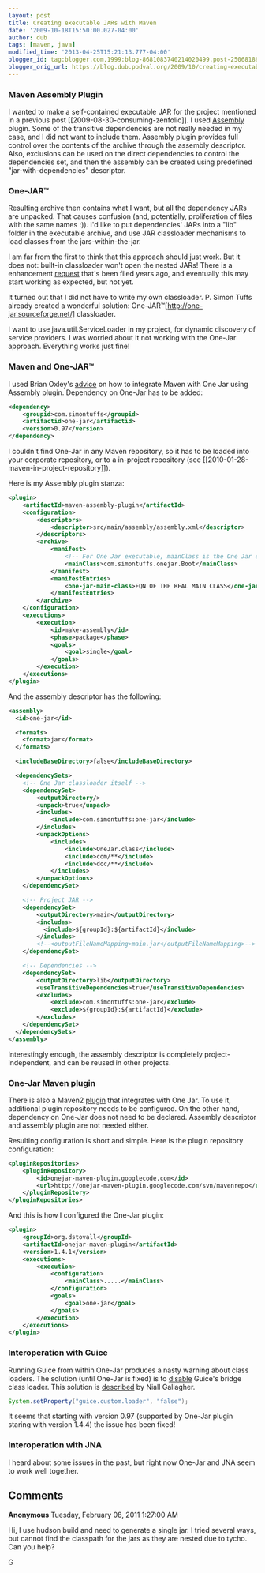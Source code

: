 ```yaml
---
layout: post
title: Creating executable JARs with Maven
date: '2009-10-18T15:50:00.027-04:00'
author: dub
tags: [maven, java]
modified_time: '2013-04-25T15:21:13.777-04:00'
blogger_id: tag:blogger.com,1999:blog-8681083740214020499.post-2506818829173082354
blogger_orig_url: https://blog.dub.podval.org/2009/10/creating-executable-jars-with-maven.html
---
```


### Maven Assembly Plugin ###

I wanted to make a self-contained executable JAR for the project mentioned in a previous post
[[2009-08-30-consuming-zenfolio]]. I used
[Assembly](http://www.sonatype.com/books/maven-book/reference/assemblies.html) plugin. Some of the transitive
dependencies are not really needed in my case, and I did not want to include them. Assembly plugin provides full control
over the contents of the archive through the assembly descriptor. Also, exclusions can be used on the direct
dependencies to control the dependencies set, and then the assembly can be created using predefined
"jar-with-dependencies" descriptor.

### One-JAR™ ###

Resulting archive then contains what I want, but all the dependency JARs are unpacked. That causes confusion (and,
potentially, proliferation of files with the same names :)). I'd like to put dependencies' JARs into a "lib" folder in
the executable archive, and use JAR classloader mechanisms to load classes from the jars-within-the-jar.

I am far from the first to think that this approach should just work. But it does not: built-in classloader won't open
the nested JARs! There is a enhancement [request](http://bugs.sun.com/view_bug.do?bug_id=4648386) that's been filed
years ago, and eventually this may start working as expected, but not yet.

It turned out that I did not have to write my own classloader. P. Simon Tuffs already created  a wonderful solution:
One-JAR™[http://one-jar.sourceforge.net/] classloader.

I want to use java.util.ServiceLoader in my project, for dynamic discovery of service providers. I was worried about it
not working with the One-Jar approach. Everything works just fine!


### Maven and One-JAR™ ###

I used Brian Oxley's [advice](http://binkley.blogspot.com/2006/12/making-one-jar-with-maven.html) on how to integrate
Maven with One Jar using Assembly plugin. Dependency on One-Jar has to be added:
```xml
<dependency>
    <groupid>com.simontuffs</groupid>
    <artifactid>one-jar</artifactid>
    <version>0.97</version>
</dependency>
```

I couldn't find One-Jar in any Maven repository, so it has to be loaded into your corporate repository, or to a in-project repository (see [[2010-01-28-maven-in-project-repository]]).

Here is my Assembly plugin stanza:
```xml
<plugin>
    <artifactId>maven-assembly-plugin</artifactId>
    <configuration>
        <descriptors>
            <descriptor>src/main/assembly/assembly.xml</descriptor>
        </descriptors>
        <archive>
            <manifest>
                <!-- For One Jar executable, mainClass is the One Jar entry point: -->
                <mainClass>com.simontuffs.onejar.Boot</mainClass>
            </manifest>
            <manifestEntries>
                <one-jar-main-class>FQN OF THE REAL MAIN CLASS</one-jar-main-class>
            </manifestEntries>
        </archive>
    </configuration>
    <executions>
        <execution>
            <id>make-assembly</id>
            <phase>package</phase>
            <goals>
                <goal>single</goal>
            </goals>
        </execution>
    </executions>
</plugin>
```

And the assembly descriptor has the following:
```xml
<assembly>
  <id>one-jar</id>

  <formats>
    <format>jar</format>
  </formats>

  <includeBaseDirectory>false</includeBaseDirectory>

  <dependencySets>
    <!-- One Jar classloader itself -->
    <dependencySet>
        <outputDirectory/>
        <unpack>true</unpack>
        <includes>
            <include>com.simontuffs:one-jar</include>
        </includes>
        <unpackOptions>
            <includes>
                <include>OneJar.class</include>
                <include>com/**</include>
                <include>doc/**</include>
            </includes>
        </unpackOptions>
    </dependencySet>

    <!-- Project JAR -->
    <dependencySet>
        <outputDirectory>main</outputDirectory>
        <includes>
          <include>${groupId}:${artifactId}</include>
        </includes>
        <!--<outputFileNameMapping>main.jar</outputFileNameMapping>-->
    </dependencySet>

    <!-- Dependencies -->
    <dependencySet>
        <outputDirectory>lib</outputDirectory>
        <useTransitiveDependencies>true</useTransitiveDependencies>
        <excludes>
            <exclude>com.simontuffs:one-jar</exclude>
            <exclude>${groupId}:${artifactId}</exclude>
        </excludes>
    </dependencySet>
  </dependencySets>
</assembly>
```

Interestingly enough, the assembly descriptor is completely project-independent, and can be reused in other projects.

### One-Jar Maven plugin ###

There is also a Maven2 [plugin](http://code.google.com/p/onejar-maven-plugin/) that integrates with One Jar. To use it,
additional plugin repository needs to be configured. On the other hand, dependency on One-Jar does not need to be
declared. Assembly descriptor and assembly plugin are not needed either.

Resulting configuration is short and simple. Here is the plugin repository configuration:
```xml
<pluginRepositories>
    <pluginRepository>
        <id>onejar-maven-plugin.googlecode.com</id>
        <url>http://onejar-maven-plugin.googlecode.com/svn/mavenrepo</url>
    </pluginRepository>
</pluginRepositories>
```

And this is how I configured the One-Jar plugin:
```xml
<plugin>
    <groupId>org.dstovall</groupId>
    <artifactId>onejar-maven-plugin</artifactId>
    <version>1.4.1</version>
    <executions>
        <execution>
            <configuration>
                <mainClass>.....</mainClass>
            </configuration>
            <goals>
                <goal>one-jar</goal>
            </goals>
        </execution>
    </executions>
</plugin>
```

### Interoperation with Guice ###

Running Guice from within One-Jar produces a nasty warning about class loaders. The solution (until One-Jar is fixed) is
to [disable](http://code.google.com/p/google-guice/wiki/ClassLoading) Guice's bridge class loader. This solution is
[described](http://sourceforge.net/projects/one-jar/forums/forum/380844/topic/3542317) by Niall Gallagher.

```java
System.setProperty("guice.custom.loader", "false");
```
It seems that starting with version 0.97 (supported by One-Jar plugin staring with version 1.4.4) the issue has been
fixed!

### Interoperation with JNA ###

I heard about some issues in the past, but right now One-Jar and JNA seem to work well together.

## Comments ##

**Anonymous** Tuesday, February 08, 2011 1:27:00 AM

Hi,
I use hudson build and need to generate a single jar.
I tried several ways, but cannot find the classpath for the jars as they are nested due to tycho. Can you help?

G
